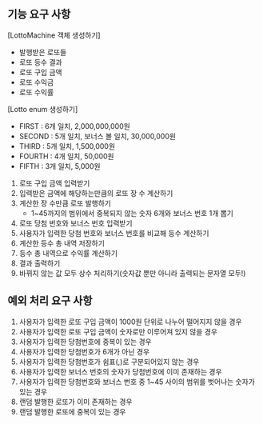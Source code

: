 ## 기능 요구 사항

[LottoMachine 객체 생성하기]
- 발행받은 로또들
- 로또 등수 결과
- 로또 구입 금액
- 로또 수익금
- 로또 수익률

[Lotto enum 생성하기]
- FIRST : 6개 일치, 2,000,000,000원
- SECOND : 5개 일치, 보너스 볼 일치, 30,000,000원
- THIRD : 5개 일치, 1,500,000원
- FOURTH : 4개 일치, 50,000원
- FIFTH : 3개 일치, 5,000원

1. 로또 구입 금액 입력받기
2. 입력받은 금액에 해당하는만큼의 로또 장 수 계산하기 
3. 계산한 장 수만큼 로또 발행하기
   - 1~45까지의 범위에서 중복되지 않는 숫자 6개와 보너스 번호 1개 뽑기
4. 로또 당첨 번호와 보너스 번호 입력받기
5. 사용자가 입력한 당첨 번호와 보너스 번호를 비교해 등수 계산하기
6. 계산한 등수 총 내역 저장하기
7. 등수 총 내역으로 수익률 계산하기
8. 결과 출력하기
9. 바뀌지 않는 값 모두 상수 처리하기(숫자값 뿐만 아니라 출력되는 문자열 모두!)

## 예외 처리 요구 사항

1. 사용자가 입력한 로또 구입 금액이 1000원 단위로 나누어 떨어지지 않을 경우
2. 사용자가 입력한 로또 구입 금액이 숫자로만 이루어져 있지 않을 경우
3. 사용자가 입력한 당첨번호에 중복이 있는 경우
4. 사용자가 입력한 당첨번호가 6개가 아닌 경우
5. 사용자가 입력한 당첨번호가 쉼표(,)로 구분되어있지 않는 경우
6. 사용자가 입력한 보너스 번호의 숫자가 당첨번호에 이미 존재하는 경우
7. 사용자가 입력한 당첨번호와 보너스 번호 중 1~45 사이의 범위를 벗어나는 숫자가 있는 경우
8. 랜덤 발행한 로또가 이미 존재하는 경우
9. 랜덤 발행한 로또에 중복이 있는 경우